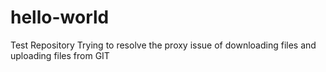# hello-world
Test Repository
Trying to resolve the proxy issue of downloading files and uploading files from GIT
